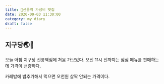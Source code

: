 ```yaml
---
title: 🍛선릉역 가성비 맛집
date: 2020-09-03 11:30:00
category: my_diary
draft: false
---
```


## 지구당🌏🍛

오늘 아침 지구당 선릉역점에 처음 가보았다. 오전 11시 전까지는 점심 메뉴를 판매하는데 가격이 선량하다.

카레밥에 밥추가해서 먹으면 오천원 살짝 안되는 가격이다.
